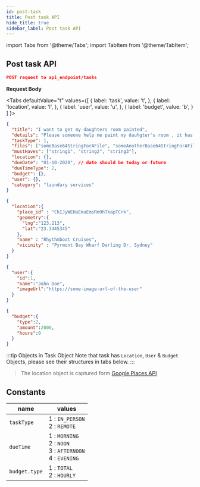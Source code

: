 ```yaml
---
id: post-task
title: Post task API
hide_title: true
sidebar_label: Post task API
---
```


import Tabs from '@theme/Tabs';
import TabItem from '@theme/TabItem';

## Post task API

```json
POST request to api_endpoint/tasks
```

**Request Body**

<Tabs
  defaultValue="t"
  values={[
    { label: 'task', value: 't', },
    { label: 'location', value: 'l', },
    { label: 'user', value: 'u', },
    { label: 'budget', value: 'b', }
  ]
}>
<TabItem value="t">

```json
{
  "title": "I want to get my daughters room painted",
  "details": "Please someone help me paint my dauhgter's room , it has to be painted in girlish colors.",
  "taskType": 1,
  "files": ["someBase64StringForAFile", "someAnotherBase64StringForAFile"],
  "mustHaves": ["string1", "string2", "string3"],
  "location": {},
  "dueDate": "01-10-2020", // date should be today or future
  "dueTimeType": 2,
  "budget": {},
  "user": {},
  "category": "laundary services"
}
```

</TabItem>
<TabItem value="l">

```json
{
  "location":{
    "place_id" : "ChIJyWEHuEmuEmsRm9hTkapTCrk",
    "geometry":{
      "lng":"123.213",
      "lat":"23.3445345"
    },
    "name" : "Rhythmboat Cruises",
    "vicinity" : "Pyrmont Bay Wharf Darling Dr, Sydney"
  }
}
```

</TabItem>
<TabItem value="u">

```json
{
  "user":{
    "id":1,
    "name":"John Doe",
    "imageUrl":"https://some-image-url-of-the-user"
  }
}
```

</TabItem>

<TabItem value="b">

```json
{
  "budget":{
    "type":2,
    "amount":2000,
    "hours":0
  }
}
```

</TabItem>
</Tabs>

:::tip Objects in Task Object
Note that task has `Location`, `User` & `Budget` Objects, please see their structures in tabs below.
:::

> The location object is captured form [Google Places API](https://developers.google.com/places/web-service/search#find-place-responses)

## Constants
|         name        |           values                    |
| --- | --- |
|      `taskType`       |   1 : `IN_PERSON` <br/> 2 : `REMOTE`     |
|      `dueTime`        |1 : `MORNING`<br/>2 : `NOON`<br/>3 : `AFTERNOON`<br/>4 : `EVENING`|
|      `budget.type`    |   1 : `TOTAL` <br/> 2 : `HOURLY`        |